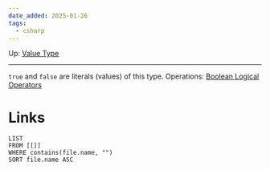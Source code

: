 ```yaml
---
date_added: 2025-01-26
tags:
  - csharp
---
```

Up: [Value Type](Value%20Type.md)
___
 `true` and `false` are literals (values) of this type. 
 Operations: [Boolean Logical Operators](Boolean%20Logical%20Operators.md)
# Links
```dataview
LIST
FROM [[]]
WHERE contains(file.name, "")
SORT file.name ASC
```
